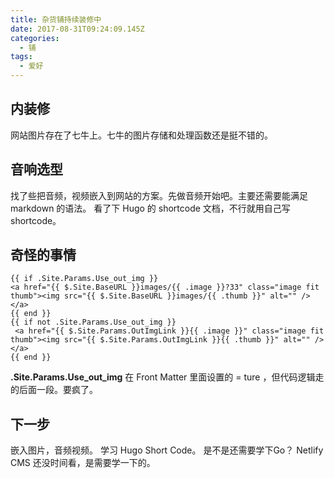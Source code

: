 ```yaml
---
title: 杂货铺持续装修中
date: 2017-08-31T09:24:09.145Z
categories:
  - 铺
tags:
  - 爱好
---
```

## 内装修

网站图片存在了七牛上。七牛的图片存储和处理函数还是挺不错的。

## 音响选型

找了些把音频，视频嵌入到网站的方案。先做音频开始吧。主要还需要能满足 markdown 的语法。
看了下 Hugo 的 shortcode 文档，不行就用自己写 shortcode。

## 奇怪的事情

    {{ if .Site.Params.Use_out_img }}
    <a href="{{ $.Site.BaseURL }}images/{{ .image }}?33" class="image fit thumb"><img src="{{ $.Site.BaseURL }}images/{{ .thumb }}" alt="" /></a> 
    {{ end }} 
    {{ if not .Site.Params.Use_out_img }}
     <a href="{{ $.Site.Params.OutImgLink }}{{ .image }}" class="image fit thumb"><img src="{{ $.Site.Params.OutImgLink }}{{ .thumb }}" alt="" /></a>
    {{ end }}

**.Site.Params.Use_out_img** 在 Front Matter 里面设置的 = ture ，但代码逻辑走的后面一段。要疯了。

## 下一步
嵌入图片，音频视频。
学习 Hugo Short Code。
是不是还需要学下Go？
Netlify CMS 还没时间看，是需要学一下的。
